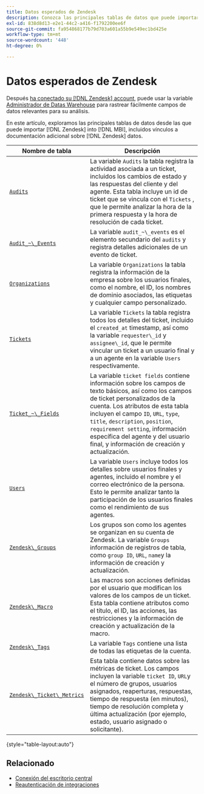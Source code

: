 ```yaml
---
title: Datos esperados de Zendesk
description: Conozca las principales tablas de datos que puede importar de Zendesk a MBI, incluidos vínculos a documentación adicional sobre los datos de Zendesk.
exl-id: 838d8d13-e2e1-44c2-a416-f1792200ee6f
source-git-commit: fa954868177b79d703a601a55b9e549ec1bd425e
workflow-type: tm+mt
source-wordcount: '448'
ht-degree: 0%

---
```


# Datos esperados de Zendesk

Después [ha conectado su [!DNL Zendesk] account](../integrations/zendesk.md), puede usar la variable [Administrador de Datas Warehouse](../../../data-analyst/data-warehouse-mgr/tour-dwm.md) para rastrear fácilmente campos de datos relevantes para su análisis.

En este artículo, exploramos las principales tablas de datos desde las que puede importar [!DNL Zendesk] into [!DNL MBI], incluidos vínculos a documentación adicional sobre [!DNL Zendesk] datos.

| Nombre de tabla | Descripción |
|-----|-----|
| [`Audits`](https://developer.zendesk.com/rest_api/docs/core/ticket_audits) | La variable `Audits` la tabla registra la actividad asociada a un ticket, incluidos los cambios de estado y las respuestas del cliente y del agente. Esta tabla incluye un id de ticket que se vincula con el `Tickets` , que le permite analizar la hora de la primera respuesta y la hora de resolución de cada ticket. |
| [`Audit_~\_Events`](https://developer.zendesk.com/rest_api/docs/core/ticket_audits#audit-events) | La variable `audit_~\_events` es el elemento secundario del `audits` y registra detalles adicionales de un evento de ticket. |
| [`Organizations`](https://developer.zendesk.com/rest_api/docs/core/organizations) | La variable `Organizations` la tabla registra la información de la empresa sobre los usuarios finales, como el nombre, el ID, los nombres de dominio asociados, las etiquetas y cualquier campo personalizado. |
| [`Tickets`](https://developer.zendesk.com/rest_api/docs/core/tickets) | La variable `Tickets` la tabla registra todos los detalles del ticket, incluido el `created_at` timestamp, así como la variable `requester\_id` y `assignee\_id`, que le permite vincular un ticket a un usuario final y a un agente en la variable `Users` respectivamente. |
| [`Ticket_~\_Fields`](https://developer.zendesk.com/rest_api/docs/core/ticket_fields) | La variable `ticket fields` contiene información sobre los campos de texto básicos, así como los campos de ticket personalizados de la cuenta. Los atributos de esta tabla incluyen el campo `ID`, `URL`, `type`, `title`, `description`, `position`, `requirement setting`, información específica del agente y del usuario final, y información de creación y actualización. |
| [`Users`](https://developer.zendesk.com/rest_api/docs/core/users) | La variable `Users` incluye todos los detalles sobre usuarios finales y agentes, incluido el nombre y el correo electrónico de la persona. Esto le permite analizar tanto la participación de los usuarios finales como el rendimiento de sus agentes. |
| [`Zendesk\_Groups`](https://developer.zendesk.com/rest_api/docs/core/groups) | Los grupos son como los agentes se organizan en su cuenta de Zendesk. La variable `Groups` información de registros de tabla, como `group ID`, `URL`, `name`y la información de creación y actualización. |
| [`Zendesk\_Macro`](https://developer.zendesk.com/rest_api/docs/core/macros) | Las macros son acciones definidas por el usuario que modifican los valores de los campos de un ticket. Esta tabla contiene atributos como el título, el ID, las acciones, las restricciones y la información de creación y actualización de la macro. |
| [`Zendesk\_Tags`](https://developer.zendesk.com/rest_api/docs/core/tags) | La variable `Tags` contiene una lista de todas las etiquetas de la cuenta. |
| [`Zendesk\_Ticket\_Metrics`](https://developer.zendesk.com/rest_api/docs/core/ticket_metrics#ticket-metrics) | Esta tabla contiene datos sobre las métricas de ticket. Los campos incluyen la variable `ticket ID`, `URL`y el número de grupos, usuarios asignados, reaperturas, respuestas, tiempo de respuesta (en minutos), tiempo de resolución completa y última actualización (por ejemplo, estado, usuario asignado o solicitante). |

{style=&quot;table-layout:auto&quot;}

## Relacionado

* [Conexión del escritorio central](../integrations/zendesk.md)
* [Reautenticación de integraciones](https://experienceleague.adobe.com/docs/commerce-knowledge-base/kb/how-to/mbi-reauthenticating-integrations.html?lang=en)
